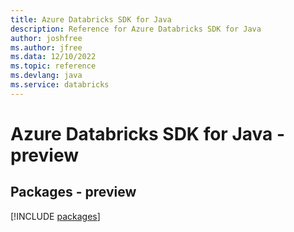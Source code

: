 ```yaml
---
title: Azure Databricks SDK for Java
description: Reference for Azure Databricks SDK for Java
author: joshfree
ms.author: jfree
ms.data: 12/10/2022
ms.topic: reference
ms.devlang: java
ms.service: databricks
---
```

# Azure Databricks SDK for Java - preview
## Packages - preview
[!INCLUDE [packages](databricks-index.md)]